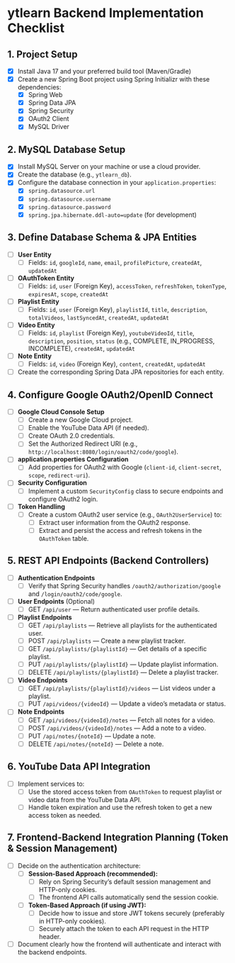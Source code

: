 # ytlearn Backend Implementation Checklist

## 1. Project Setup
- [x] Install Java 17 and your preferred build tool (Maven/Gradle)
- [x] Create a new Spring Boot project using Spring Initializr with these dependencies:
    - [x] Spring Web
    - [x] Spring Data JPA
    - [x] Spring Security
    - [x] OAuth2 Client
    - [x] MySQL Driver

## 2. MySQL Database Setup
- [x] Install MySQL Server on your machine or use a cloud provider.
- [x] Create the database (e.g., `ytlearn_db`).
- [x] Configure the database connection in your `application.properties`:
    - [x] `spring.datasource.url`
    - [x] `spring.datasource.username`
    - [x] `spring.datasource.password`
    - [x] `spring.jpa.hibernate.ddl-auto=update` (for development)

## 3. Define Database Schema & JPA Entities
- [ ] **User Entity**
    - [ ] Fields: `id`, `googleId`, `name`, `email`, `profilePicture`, `createdAt`, `updatedAt`
- [ ] **OAuthToken Entity**
    - [ ] Fields: `id`, `user` (Foreign Key), `accessToken`, `refreshToken`, `tokenType`, `expiresAt`, `scope`, `createdAt`
- [ ] **Playlist Entity**
    - [ ] Fields: `id`, `user` (Foreign Key), `playlistId`, `title`, `description`, `totalVideos`, `lastSyncedAt`, `createdAt`, `updatedAt`
- [ ] **Video Entity**
    - [ ] Fields: `id`, `playlist` (Foreign Key), `youtubeVideoId`, `title`, `description`, `position`, `status` (e.g., COMPLETE, IN_PROGRESS, INCOMPLETE), `createdAt`, `updatedAt`
- [ ] **Note Entity**
    - [ ] Fields: `id`, `video` (Foreign Key), `content`, `createdAt`, `updatedAt`
- [ ] Create the corresponding Spring Data JPA repositories for each entity.

## 4. Configure Google OAuth2/OpenID Connect
- [ ] **Google Cloud Console Setup**
    - [ ] Create a new Google Cloud project.
    - [ ] Enable the YouTube Data API (if needed).
    - [ ] Create OAuth 2.0 credentials.
    - [ ] Set the Authorized Redirect URI (e.g., `http://localhost:8080/login/oauth2/code/google`).
- [ ] **application.properties Configuration**
    - [ ] Add properties for OAuth2 with Google (`client-id`, `client-secret`, `scope`, `redirect-uri`).
- [ ] **Security Configuration**
    - [ ] Implement a custom `SecurityConfig` class to secure endpoints and configure OAuth2 login.
- [ ] **Token Handling**
    - [ ] Create a custom OAuth2 user service (e.g., `OAuth2UserService`) to:
        - [ ] Extract user information from the OAuth2 response.
        - [ ] Extract and persist the access and refresh tokens in the `OAuthToken` table.

## 5. REST API Endpoints (Backend Controllers)
- [ ] **Authentication Endpoints**
    - [ ] Verify that Spring Security handles `/oauth2/authorization/google` and `/login/oauth2/code/google`.
- [ ] **User Endpoints** (Optional)
    - [ ] GET `/api/user` — Return authenticated user profile details.
- [ ] **Playlist Endpoints**
    - [ ] GET `/api/playlists` — Retrieve all playlists for the authenticated user.
    - [ ] POST `/api/playlists` — Create a new playlist tracker.
    - [ ] GET `/api/playlists/{playlistId}` — Get details of a specific playlist.
    - [ ] PUT `/api/playlists/{playlistId}` — Update playlist information.
    - [ ] DELETE `/api/playlists/{playlistId}` — Delete a playlist tracker.
- [ ] **Video Endpoints**
    - [ ] GET `/api/playlists/{playlistId}/videos` — List videos under a playlist.
    - [ ] PUT `/api/videos/{videoId}` — Update a video’s metadata or status.
- [ ] **Note Endpoints**
    - [ ] GET `/api/videos/{videoId}/notes` — Fetch all notes for a video.
    - [ ] POST `/api/videos/{videoId}/notes` — Add a note to a video.
    - [ ] PUT `/api/notes/{noteId}` — Update a note.
    - [ ] DELETE `/api/notes/{noteId}` — Delete a note.

## 6. YouTube Data API Integration
- [ ] Implement services to:
    - [ ] Use the stored access token from `OAuthToken` to request playlist or video data from the YouTube Data API.
    - [ ] Handle token expiration and use the refresh token to get a new access token as needed.

## 7. Frontend-Backend Integration Planning (Token & Session Management)
- [ ] Decide on the authentication architecture:
    - [ ] **Session-Based Approach (recommended):**
        - [ ] Rely on Spring Security’s default session management and HTTP-only cookies.
        - [ ] The frontend API calls automatically send the session cookie.
    - [ ] **Token-Based Approach (if using JWT):**
        - [ ] Decide how to issue and store JWT tokens securely (preferably in HTTP-only cookies).
        - [ ] Securely attach the token to each API request in the HTTP header.
- [ ] Document clearly how the frontend will authenticate and interact with the backend endpoints.
